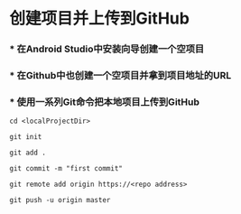 # 创建项目并上传到GitHub
### * 在Android Studio中安装向导创建一个空项目
### * 在Github中也创建一个空项目并拿到项目地址的URL
### * 使用一系列Git命令把本地项目上传到GitHub
	cd <localProjectDir>
	
	git init
	
	git add . 
	
	git commit -m "first commit"
	
	git remote add origin https://<repo address>
	
	git push -u origin master